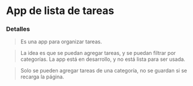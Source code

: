 # App de lista de tareas


### Detalles

> Es una app para organizar tareas.

> La idea es que se puedan agregar tareas, y se puedan filtrar por categorías.
> La app está en desarrollo, y no está lista para ser usada.

> Solo se pueden agregar tareas de una categoría, no se guardan si se recarga la página.

